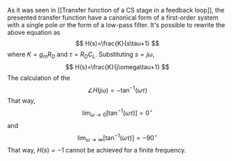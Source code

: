 As it was seen in [[Transfer function of a CS stage in a feedback loop]], the presented transfer function have a canonical form of a first-order system with a single pole or the form of a low-pass filter. It's possible to rewrite the above equation as
$$
H(s)=\frac{K}{s\tau+1}
$$
where $K=g_mR_D$ and $\tau=R_DC_L$.
Substituting $s=j\omega$,
$$
H(s)=\frac{K}{j\omega\tau+1}
$$
The calculation of the
$$
\angle H(j\omega)=-\tan^{-1}\left(\omega\tau\right)
$$
That way,
$$
\lim_{\omega\to0}\left[\tan^{-1}(\omega\tau)\right]=0^\circ
$$
and
$$
\lim_{\omega\to\infty}\left[\tan^{-1}(\omega\tau)\right]=-90^\circ
$$
That way, $H(s)=-1$ cannot be achieved for a finite frequency.